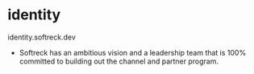 # identity
identity.softreck.dev

+ Softreck has an ambitious vision and a leadership team that is 100% committed to building out the channel and partner program.
